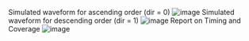Simulated waveform for ascending order (dir = 0)
![image](https://github.com/akashravibhat/bitonic_sorter/assets/126980978/704b1f5f-cdde-466c-938f-c65c0dfc22c7)
Simulated waveform for descending order (dir = 1)
![image](https://github.com/akashravibhat/bitonic_sorter/assets/126980978/c75a90c3-2bf6-4198-8250-c5637067db7b)
Report on Timing and Coverage
![image](https://github.com/akashravibhat/bitonic_sorter/assets/126980978/533884c2-8e52-4e8f-b80d-aa7957535999)
